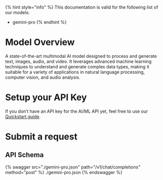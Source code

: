 [#references:start]: <> ({ "template": "openapi" })
{% hint style="info" %}
This documentation is valid for the following list of our models:
* gemini-pro
{% endhint %}

# Model Overview
A state-of-the-art multimodal AI model designed to process and generate text, images, audio, and video. It leverages advanced machine learning techniques to understand and generate complex data types, making it suitable for a variety of applications in natural language processing, computer vision, and audio analysis.

# Setup your API Key
If you don’t have an API key for the AI/ML API yet, feel free to use our [Quickstart guide](https://docs.aimlapi.com/quickstart/setting-up).

# Submit a request
## API Schema
{% swagger src="./gemini-pro.json" path="/v1/chat/completions" method="post" %}
./gemini-pro.json
{% endswagger %}

[#references:end]: <> ({})